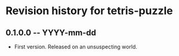 # Revision history for tetris-puzzle

## 0.1.0.0 -- YYYY-mm-dd

* First version. Released on an unsuspecting world.
